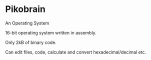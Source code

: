 # Pikobrain
An Operating System

16-bit operating system written in assembly.

Only 2kB of binary code.

Can edit files, code, calculate and convert hexadecimal/decimal etc.
